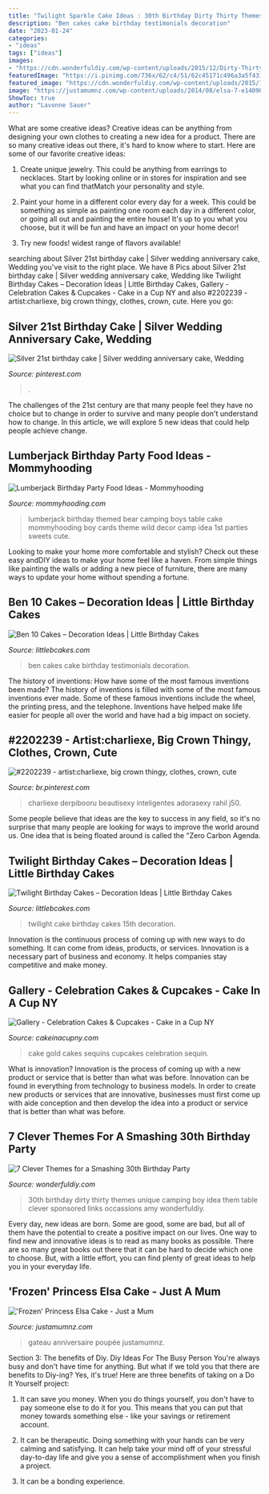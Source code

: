 ```yaml
---
title: "Twilight Sparkle Cake Ideas : 30th Birthday Dirty Thirty Themes Unique Camping Boy Idea Them Table Clever Sponsored Links Occassions Amy Wonderfuldiy"
description: "Ben cakes cake birthday testimonials decoration"
date: "2023-01-24"
categories:
- "ideas"
tags: ["ideas"]
images:
- "https://cdn.wonderfuldiy.com/wp-content/uploads/2015/12/Dirty-Thirty.jpg"
featuredImage: "https://i.pinimg.com/736x/62/c4/51/62c45171c496a3a5f4312c171b0be6c3.jpg"
featured_image: "https://cdn.wonderfuldiy.com/wp-content/uploads/2015/12/Dirty-Thirty.jpg"
image: "https://justamumnz.com/wp-content/uploads/2014/08/elsa-7-e1409037218515.jpg"
ShowToc: true
author: "Lavonne Sauer"
---
```



What are some creative ideas?
Creative ideas can be anything from designing your own clothes to creating a new idea for a product. There are so many creative ideas out there, it's hard to know where to start. Here are some of our favorite creative ideas:
1. Create unique jewelry. This could be anything from earrings to necklaces. Start by looking online or in stores for inspiration and see what you can find thatMatch your personality and style.

2. Paint your home in a different color every day for a week. This could be something as simple as painting one room each day in a different color, or going all out and painting the entire house! It's up to you what you choose, but it will be fun and have an impact on your home decor!

3. Try new foods! widest range of flavors available!

	

		
searching about Silver 21st birthday cake | Silver wedding anniversary cake, Wedding you've visit to the right place. We have 8 Pics about Silver 21st birthday cake | Silver wedding anniversary cake, Wedding like Twilight Birthday Cakes – Decoration Ideas | Little Birthday Cakes, Gallery - Celebration Cakes &amp; Cupcakes - Cake in a Cup NY and also #2202239 - artist:charliexe, big crown thingy, clothes, crown, cute. Here you go:
		
    
## Silver 21st Birthday Cake | Silver Wedding Anniversary Cake, Wedding

<img loading=lazy src="https://i.pinimg.com/736x/ad/94/b4/ad94b471b3937845d80e4af91240ebb2.jpg" onerror="this.onerror=null;this.src='https://tse4.mm.bing.net/th?id=OIP.Ms38ZLIJCMMo7OYlm3fTzQHaJ3&amp;pid=15.1';" alt="Silver 21st birthday cake | Silver wedding anniversary cake, Wedding">

_Source: pinterest.com_

>. 

	

The challenges of the 21st century are that many people feel they have no choice but to change in order to survive and many people don't understand how to change. In this article, we will explore 5 new ideas that could help people achieve change.

    
## Lumberjack Birthday Party Food Ideas - Mommyhooding

<img loading=lazy src="http://www.mommyhooding.com/wp-content/uploads/2018/10/bearpoop2.jpg" onerror="this.onerror=null;this.src='https://tse1.mm.bing.net/th?id=OIP.AuYCNIneojcslu621G8s3gHaLH&amp;pid=15.1';" alt="Lumberjack Birthday Party Food Ideas - Mommyhooding">

_Source: mommyhooding.com_

>lumberjack birthday themed bear camping boys table cake mommyhooding boy cards theme wild decor camp idea 1st parties sweets cute. 

	

Looking to make your home more comfortable and stylish? Check out these easy andDIY ideas to make your home feel like a haven. From simple things like painting the walls or adding a new piece of furniture, there are many ways to update your home without spending a fortune.

    
## Ben 10 Cakes – Decoration Ideas | Little Birthday Cakes

<img loading=lazy src="http://www.littlebcakes.com/wp-content/uploads/2014/01/Pictures-of-Ben-10-Cakes.jpg" onerror="this.onerror=null;this.src='https://tse4.mm.bing.net/th?id=OIP.RFUlkOxDK35SfET-StwpPgHaGM&amp;pid=15.1';" alt="Ben 10 Cakes – Decoration Ideas | Little Birthday Cakes">

_Source: littlebcakes.com_

>ben cakes cake birthday testimonials decoration. 

	

The history of inventions: How have some of the most famous inventions been made?
The history of inventions is filled with some of the most famous inventions ever made. Some of these famous inventions include the wheel, the printing press, and the telephone. Inventions have helped make life easier for people all over the world and have had a big impact on society.

    
## #2202239 - Artist:charliexe, Big Crown Thingy, Clothes, Crown, Cute

<img loading=lazy src="https://i.pinimg.com/736x/62/c4/51/62c45171c496a3a5f4312c171b0be6c3.jpg" onerror="this.onerror=null;this.src='https://tse1.mm.bing.net/th?id=OIP.5OHV6xcIdZQfh-wSILQEuAAAAA&amp;pid=15.1';" alt="#2202239 - artist:charliexe, big crown thingy, clothes, crown, cute">

_Source: br.pinterest.com_

>charliexe derpibooru beautisexy inteligentes adorasexy rahil j50. 

	

Some people believe that ideas are the key to success in any field, so it's no surprise that many people are looking for ways to improve the world around us. One idea that is being floated around is called the "Zero Carbon Agenda.

    
## Twilight Birthday Cakes – Decoration Ideas | Little Birthday Cakes

<img loading=lazy src="http://www.littlebcakes.com/wp-content/uploads/2014/01/Twilight-Cake-Ideas.jpg" onerror="this.onerror=null;this.src='https://tse2.mm.bing.net/th?id=OIP.8bCGSAAcIHiEsALpUdiODwHaE7&amp;pid=15.1';" alt="Twilight Birthday Cakes – Decoration Ideas | Little Birthday Cakes">

_Source: littlebcakes.com_

>twilight cake birthday cakes 15th decoration. 

	

Innovation is the continuous process of coming up with new ways to do something. It can come from ideas, products, or services. Innovation is a necessary part of business and economy. It helps companies stay competitive and make money.

    
## Gallery - Celebration Cakes &amp; Cupcakes - Cake In A Cup NY

<img loading=lazy src="http://cakeinacupny.com/wp-content/uploads/2015/10/Black-and-gold-sequin-640x802.jpg" onerror="this.onerror=null;this.src='https://tse3.mm.bing.net/th?id=OIP.Dzhxh6bdyREVnLQJ-nuGlwHaJR&amp;pid=15.1';" alt="Gallery - Celebration Cakes &amp; Cupcakes - Cake in a Cup NY">

_Source: cakeinacupny.com_

>cake gold cakes sequins cupcakes celebration sequin. 

	

What is innovation?
Innovation is the process of coming up with a new product or service that is better than what was before. Innovation can be found in everything from technology to business models. In order to create new products or services that are innovative, businesses must first come up with aide conception and then develop the idea into a product or service that is better than what was before.

    
## 7 Clever Themes For A Smashing 30th Birthday Party

<img loading=lazy src="https://cdn.wonderfuldiy.com/wp-content/uploads/2015/12/Dirty-Thirty.jpg" onerror="this.onerror=null;this.src='https://tse2.mm.bing.net/th?id=OIP.aTVvVXpzmQUZnLHM2tYU4wHaE8&amp;pid=15.1';" alt="7 Clever Themes for a Smashing 30th Birthday Party">

_Source: wonderfuldiy.com_

>30th birthday dirty thirty themes unique camping boy idea them table clever sponsored links occassions amy wonderfuldiy. 

	

Every day, new ideas are born. Some are good, some are bad, but all of them have the potential to create a positive impact on our lives. One way to find new and innovative ideas is to read as many books as possible. There are so many great books out there that it can be hard to decide which one to choose. But, with a little effort, you can find plenty of great ideas to help you in your everyday life.

    
## &#039;Frozen&#039; Princess Elsa Cake - Just A Mum

<img loading=lazy src="https://justamumnz.com/wp-content/uploads/2014/08/elsa-7-e1409037218515.jpg" onerror="this.onerror=null;this.src='https://tse3.mm.bing.net/th?id=OIP.LrV1IHmI8FZjw1_8fbnNhQHaKI&amp;pid=15.1';" alt="&#039;Frozen&#039; Princess Elsa Cake - Just a Mum">

_Source: justamumnz.com_

>gateau anniversaire poupée justamumnz. 

	

Section 3: The benefits of Diy.
Diy Ideas For The Busy Person
You're always busy and don't have time for anything. But what if we told you that there are benefits to Diy-ing? Yes, it's true! Here are three benefits of taking on a Do It Yourself project:

1. It can save you money. When you do things yourself, you don't have to pay someone else to do it for you. This means that you can put that money towards something else - like your savings or retirement account.

2. It can be therapeutic. Doing something with your hands can be very calming and satisfying. It can help take your mind off of your stressful day-to-day life and give you a sense of accomplishment when you finish a project.

3. It can be a bonding experience.

